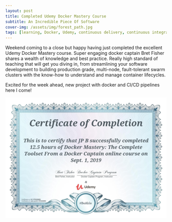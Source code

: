 ```yaml
---
layout: post
title: Completed Udemy Docker Mastery Course
subtitle: An Incredible Piece Of Software
cover-img: /assets/img/forest_path.jpg
tags: [learning, Docker, Udemy, continuous delivery, continuous integration]
---
```

Weekend coming to a close but happy having just completed the excellent Udemy Docker Mastery course. Super engaging 
docker captain Bret Fisher shares a wealth of knowledge and best practice. Really high standard of teaching that will 
get you diving in, from streamlining your software development to building production grade, multi-node, fault-tolerant 
swarm clusters with the know-how to understand and manage container lifecycles. 

Excited for the week ahead, new project with docker and CI/CD pipelines here I come!

![Udemy Docker](/assets/img/Udemy_docker_mastery_cert.jpg)